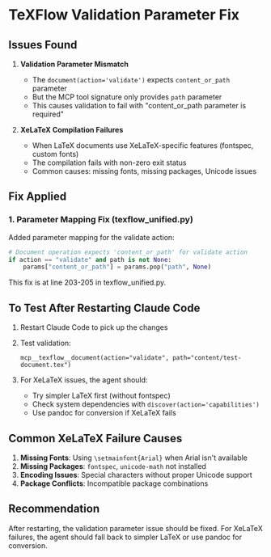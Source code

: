 # TeXFlow Validation Parameter Fix

## Issues Found

1. **Validation Parameter Mismatch**
   - The `document(action='validate')` expects `content_or_path` parameter
   - But the MCP tool signature only provides `path` parameter
   - This causes validation to fail with "content_or_path parameter is required"

2. **XeLaTeX Compilation Failures**
   - When LaTeX documents use XeLaTeX-specific features (fontspec, custom fonts)
   - The compilation fails with non-zero exit status
   - Common causes: missing fonts, missing packages, Unicode issues

## Fix Applied

### 1. Parameter Mapping Fix (texflow_unified.py)

Added parameter mapping for the validate action:

```python
# Document operation expects 'content_or_path' for validate action
if action == "validate" and path is not None:
    params["content_or_path"] = params.pop("path", None)
```

This fix is at line 203-205 in texflow_unified.py.

## To Test After Restarting Claude Code

1. Restart Claude Code to pick up the changes
2. Test validation:
   ```
   mcp__texflow__document(action="validate", path="content/test-document.tex")
   ```

3. For XeLaTeX issues, the agent should:
   - Try simpler LaTeX first (without fontspec)
   - Check system dependencies with `discover(action='capabilities')`
   - Use pandoc for conversion if XeLaTeX fails

## Common XeLaTeX Failure Causes

1. **Missing Fonts**: Using `\setmainfont{Arial}` when Arial isn't available
2. **Missing Packages**: `fontspec`, `unicode-math` not installed
3. **Encoding Issues**: Special characters without proper Unicode support
4. **Package Conflicts**: Incompatible package combinations

## Recommendation

After restarting, the validation parameter issue should be fixed. For XeLaTeX failures, the agent should fall back to simpler LaTeX or use pandoc for conversion.